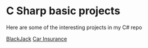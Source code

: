 # C Sharp basic projects
Here are some of the interesting projects in my C# repo

[BlackJack](https://github.com/aamasse16/C-Sharp-basic-projects/tree/main/TwentyOne21)
[Car Insurance](https://github.com/aamasse16/C-Sharp-basic-projects/tree/main/CarInsurance)

